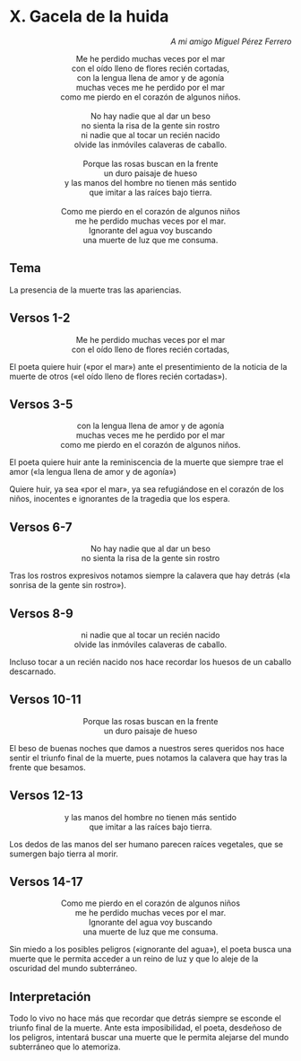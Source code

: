 # X. Gacela de la huida

<p align="right">
<em>A mi amigo Miguel Pérez Ferrero</em>
</p>

<p align="center">
Me he perdido muchas veces por el mar<br />
con el oído lleno de flores recién cortadas,<br />
con la lengua llena de amor y de agonía<br />
muchas veces me he perdido por el mar<br />
como me pierdo en el corazón de algunos niños.<br />
<br />
No hay nadie que al dar un beso<br />
no sienta la risa de la gente sin rostro<br />
ni nadie que al tocar un recién nacido<br />
olvide las inmóviles calaveras de caballo.<br />
<br />
Porque las rosas buscan en la frente<br />
un duro paisaje de hueso<br />
y las manos del hombre no tienen más sentido<br />
que imitar a las raíces bajo tierra.<br />
<br />
Como me pierdo en el corazón de algunos niños<br />
me he perdido muchas veces por el mar.<br />
Ignorante del agua voy buscando<br />
una muerte de luz que me consuma.
</p>

## Tema

La presencia de la muerte tras las apariencias.

## Versos 1-2

<p align="center">
Me he perdido muchas veces por el mar<br />
con el oído lleno de flores recién cortadas,<br />
</p>

El poeta quiere huir («por el mar») ante el presentimiento de la noticia de la muerte de otros («el oído lleno de flores
recién cortadas»).

## Versos 3-5

<p align="center">
con la lengua llena de amor y de agonía<br />
muchas veces me he perdido por el mar<br />
como me pierdo en el corazón de algunos niños.<br />
</p>

El poeta quiere huir ante la reminiscencia de la muerte que siempre trae el amor («la lengua llena de amor y de agonía»)

Quiere huir, ya sea «por el mar», ya sea refugiándose en el corazón de los niños, inocentes e ignorantes de la tragedia
que los espera.

## Versos 6-7

<p align="center">
No hay nadie que al dar un beso<br />
no sienta la risa de la gente sin rostro<br />
</p>

Tras los rostros expresivos notamos siempre la calavera que hay detrás («la sonrisa de la gente sin rostro»).

## Versos 8-9

<p align="center">
ni nadie que al tocar un recién nacido<br />
olvide las inmóviles calaveras de caballo.<br />
</p>

Incluso tocar a un recién nacido nos hace recordar los huesos de un caballo descarnado.

## Versos 10-11

<p align="center">
Porque las rosas buscan en la frente<br />
un duro paisaje de hueso<br />
</p>

El beso de buenas noches que damos a nuestros seres queridos nos hace sentir el triunfo final de la muerte, pues notamos
la calavera que hay tras la frente que besamos.

## Versos 12-13

<p align="center">
y las manos del hombre no tienen más sentido<br />
que imitar a las raíces bajo tierra.<br />
</p>

Los dedos de las manos del ser humano parecen raíces vegetales, que se sumergen bajo tierra al morir.

## Versos 14-17

<p align="center">
Como me pierdo en el corazón de algunos niños<br />
me he perdido muchas veces por el mar.<br />
Ignorante del agua voy buscando<br />
una muerte de luz que me consuma.
</p>

Sin miedo a los posibles peligros («ignorante del agua»), el poeta busca una muerte que le permita acceder a un reino de
luz y que lo aleje de la oscuridad del mundo subterráneo.

## Interpretación

Todo lo vivo no hace más que recordar que detrás siempre se esconde el triunfo final de la muerte. Ante esta
imposibilidad, el poeta, desdeñoso de los peligros, intentará buscar una muerte que le permita alejarse del mundo
subterráneo que lo atemoriza.
